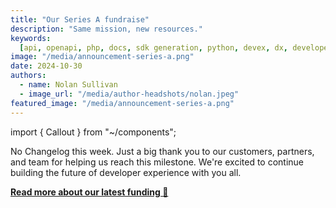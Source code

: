 ```yaml
---
title: "Our Series A fundraise"
description: "Same mission, new resources."
keywords:
  [api, openapi, php, docs, sdk generation, python, devex, dx, developer experience]
image: "/media/announcement-series-a.png"
date: 2024-10-30
authors:
  - name: Nolan Sullivan
  - image_url: "/media/author-headshots/nolan.jpeg"
featured_image: "/media/announcement-series-a.png"
---
```


import { Callout } from "~/components";

No Changelog this week. Just a big thank you to our customers, partners, and team for helping us reach this milestone. We're excited to continue building the future of developer experience with you all.

[**Read more about our latest funding 🚀**](/post/fundraising-series-a)